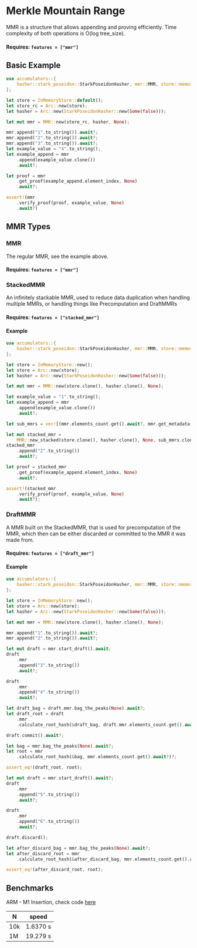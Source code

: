# Merkle Mountain Range

MMR is a structure that allows appending and proving efficiently. Time complexity of both operations is O(log tree_size).

#### Requires: `features = ["mmr"]`

## Basic Example

```rust
use accumulators::{
    hasher::stark_poseidon::StarkPoseidonHasher, mmr::MMR, store::memory::InMemoryStore,
};

let store = InMemoryStore::default();
let store_rc = Arc::new(store);
let hasher = Arc::new(StarkPoseidonHasher::new(Some(false)));

let mut mmr = MMR::new(store_rc, hasher, None);

mmr.append("1".to_string()).await?;
mmr.append("2".to_string()).await?;
mmr.append("3".to_string()).await?;
let example_value = "4".to_string();
let example_append = mmr
    .append(example_value.clone())
    .await?;

let proof = mmr
    .get_proof(example_append.element_index, None)
    .await?;

assert!(mmr
    .verify_proof(proof, example_value, None)
    .await?)
```

## MMR Types

### MMR

The regular MMR, see the example above.

#### Requires: `features = ["mmr"]`

### StackedMMR

An infinitely stackable MMR, used to reduce data duplication when handling multiple MMRs, or handling things like Precomputation and DraftMMRs

#### Requires: `features = ["stacked_mmr"]`

#### Example

```rust
use accumulators::{
    hasher::stark_poseidon::StarkPoseidonHasher, mmr::MMR, store::memory::InMemoryStore,
};

let store = InMemoryStore::new();
let store = Arc::new(store);
let hasher = Arc::new(StarkPoseidonHasher::new(Some(false)));

let mut mmr = MMR::new(store.clone(), hasher.clone(), None);

let example_value = "1".to_string();
let example_append = mmr
    .append(example_value.clone())
    .await?;

let sub_mmrs = vec![(mmr.elements_count.get().await?, mmr.get_metadata())];

let mut stacked_mmr =
    MMR::new_stacked(store.clone(), hasher.clone(), None, sub_mmrs.clone()).await?;
stacked_mmr
    .append("2".to_string())
    .await?;

let proof = stacked_mmr
    .get_proof(example_append.element_index, None)
    .await?;

assert!(stacked_mmr
    .verify_proof(proof, example_value, None)
    .await?);
```

### DraftMMR

A MMR built on the StackedMMR, that is used for precomputation of the MMR, which then can be either discarded or committed to the MMR it was made from.

#### Requires: `features = ["draft_mmr"]`

#### Example

```rust
use accumulators::{
    hasher::stark_poseidon::StarkPoseidonHasher, mmr::MMR, store::memory::InMemoryStore,
};

let store = InMemoryStore::new();
let store = Arc::new(store);
let hasher = Arc::new(StarkPoseidonHasher::new(Some(false)));

let mut mmr = MMR::new(store.clone(), hasher.clone(), None);

mmr.append("1".to_string()).await?;
mmr.append("2".to_string()).await?;

let mut draft = mmr.start_draft().await;
draft
    .mmr
    .append("3".to_string())
    .await?;

draft
    .mmr
    .append("4".to_string())
    .await?;

let draft_bag = draft.mmr.bag_the_peaks(None).await?;
let draft_root = draft
    .mmr
    .calculate_root_hash(&draft_bag, draft.mmr.elements_count.get().await?)?;

draft.commit().await?;

let bag = mmr.bag_the_peaks(None).await?;
let root = mmr
    .calculate_root_hash(&bag, mmr.elements_count.get().await?)?;

assert_eq!(draft_root, root);

let mut draft = mmr.start_draft().await?;
draft
    .mmr
    .append("5".to_string())
    .await?;

draft
    .mmr
    .append("6".to_string())
    .await?;

draft.discard();

let after_discard_bag = mmr.bag_the_peaks(None).await?;
let after_discard_root = mmr
    .calculate_root_hash(&after_discard_bag, mmr.elements_count.get().await?)?;

assert_eq!(after_discard_root, root);
```

## Benchmarks

ARM - M1
Insertion, check code [here](https://github.com/HerodotusDev/rust-accumulators/blob/develop/benches/mmr_benchmark.rs)

| N   | speed    |
| --- | -------- |
| 10k | 1.6370 s |
| 1M  | 19.279 s |

